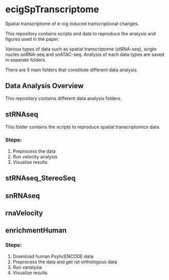 # ecigSpTranscriptome
Spatial transcriptome of e-cig induced transcriptional changes.

This repository contains scripts and data to reproduce the analysis and figures used in the paper.

Various types of data such as spatial transcriptome (stRNA-seq), single nucles snRNA-seq and snATAC-seq.
Analysis of each data types are saved in separate folders.

There are 5 main folders that constitute different data analysis

## Data Analysis Overview
This repository contains different data analysis folders.

## **stRNAseq** 
This folder contains the scripts to reproduce spatial transcriptomics data.
### Steps:
1. Preprocess the data
2. Run velocity analysis
3. Visualize results

## **stRNAseq_StereoSeq**

## **snRNAseq**

## **rnaVelocity**

## **enrichmentHuman**
### Steps:
1. Download human PsyhcENCODE data
2. Preprocess the data and get rat orthologous data
3. Run vanalysis
4. Visualize results

